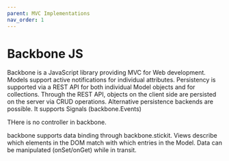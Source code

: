 ```yaml
---
parent: MVC Implementations
nav_order: 1
---
```

# Backbone JS

Backbone is a JavaScript library providing MVC for Web development.
Models support active notifications for individual attributes.
Persistency is supported via a REST API for both individual
Model objects and for collections. Through the REST API, 
objects on the client side are persisted on the server via CRUD
operations. Alternative persistence backends are possible.
It supports Signals (backbone.Events)

THere is no controller in backbone. 

backbone supports data binding through backbone.stickit.
Views describe which elements in the DOM match with which
entries in the Model. Data can be manipulated (onSet/onGet) while
in transit.
